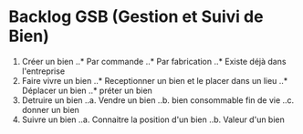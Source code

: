 # Backlog GSB (Gestion et Suivi de Bien)

1. Créer un bien
..* Par commande
..* Par fabrication 
..* Existe déjà dans l'entreprise
2. Faire vivre un bien
..* Receptionner un bien et le placer dans un lieu
..* Déplacer un bien
..* préter un bien
3. Detruire un bien
..a. Vendre un bien
..b. bien consommable fin de vie
..c. donner un bien
4. Suivre un bien
..a. Connaitre la position d'un bien
..b. Valeur d'un bien
   
